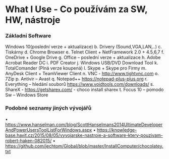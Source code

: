 # What I Use - Co používám za SW, HW, nástroje

### Základní Software

Windows 10(poslední verze + aktualizace)
b.	Drivery (Sound,VGA,LAN,..)
c.	Tiskárny
d.	Chrome Browser
e.	Telnet Client + NetFramework 2.0 + 4.5,6,7
f.	OneDrive + Google Drive
g.	Office – poslední verze + aktualizace
h.	Adobe Acrobat Reader DC
i.	PDF Creator
j.	Windows USB/DVD Download Tool
k.	TotalComander  (Plná verze koupená)
l.	Skype + Skype pro Firmy
m.	AnyDesk Client + TeamViewer Client
n.	VNC  - http://www.tightvnc.com 
o.	7Zip
p.	Antivir – Avast
q.	Notepad++ https://notepad-plus-plus.org 
r.	Everything – hledání souborů https://www.voidtools.com/downloads/ 
s.	ShareX  - https://getsharex.com/ - choco install sharex
t.	Focus 10 – pomodo Sw – Windows Store


### Podobné seznamy jiných vývojářů
•	https://www.hanselman.com/blog/ScottHanselmans2014UltimateDeveloperAndPowerUsersToolListForWindows.aspx 
•	https://knowledge-base.havit.cz/2015/08/05/vyvojarske-nastroje-a-software-ktery-pouzivam-robert-haken-082015/ 
•	https://github.com/jechtom/Global/blob/master/InstallComputer/chocolatey.txt 

<!--stackedit_data:
eyJoaXN0b3J5IjpbMTI4MDI3MTUyMSwtMTU3NTcyMTM2OF19
-->